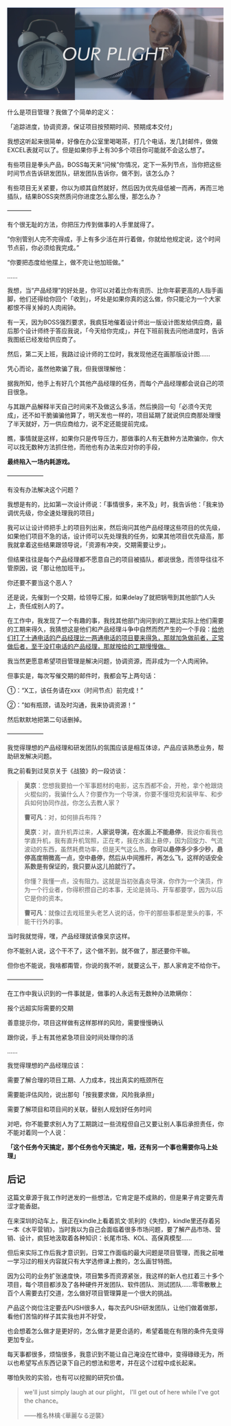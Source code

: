![【项目管理、人肉闹钟、欺与瞒】-封面](/Pictures/【项目管理、人肉闹钟、欺与瞒】-封面.png)

什么是项目管理？我做了个简单的定义：

「追踪进度，协调资源，保证项目按预期时间、预期成本交付」

我想这听起来很简单，好像在办公室里喝喝茶，打几个电话，发几封邮件，做做EXCEL表就可以了。但是如果你手上有30多个项目你可能就不会这么想了。

有些项目是拳头产品，BOSS每天来“问候”你情况，定下一系列节点，当你把这些时间节点告诉研发团队，研发团队告诉你，做不到，该怎么办？

有些项目无关紧要，你以为顺其自然就好，然后因为优先级低被一而再，再而三地插队，结果BOSS突然质问你进度怎么那么慢，那怎么办？

————

有个很无耻的方法，你把压力传到做事的人手里就得了。

”你别管别人完不完得成，手上有多少活在并行着做，你就给他规定说，这个时间节点前，你必须给我完成。”

“你要把态度给他摆上，做不完让他加班做。”

……

我想，当“产品经理”的好处是，你可以对着比你有资历、比你年薪更高的人指手画脚，他们还得给你回个「收到」，坏处是如果你真的这么做，你只能沦为一个大家都恨不得关掉的人肉闹钟。

有一天，因为BOSS强烈要求，我疯狂地催着设计师出一版设计图发给供应商，最后那个设计师终于答应我说，「今天给你完成」，并在下班前我去问他进度时，告诉我图纸已经发给供应商了。

然后，第二天上班，我路过设计师的工位时，我发现他还在画那版设计图……

凭心而论，虽然他欺骗了我，但我很理解他：

据我所知，他手上有好几个其他产品经理的任务，而每个产品经理都会说自己的项目很急。

与其跟产品解释半天自己时间来不及做这么多活，然后换回一句「必须今天完成」，还不如干脆骗骗他算了，明天发也一样的，项目延期了就说供应商那处理慢了半天就好，万一供应商给力，说不定还能提前完成。

瞧，事情就是这样，如果你只是传导压力，那做事的人有无数种方法欺骗你，你大可以找无数种方法抓住他，而他也有办法来应对你的手段，

**最终陷入一场内耗游戏。**

——————

有没有办法解决这个问题？

我想是有的，比如第一次设计师说：「事情很多，来不及」时，我告诉他：「我来协调优先级，你全速处理我的项目」

我可以让设计师把手上的项目列出来，然后询问其他产品经理这些项目的优先级，如果他们项目不急的话，设计师可以先处理我的任务，如果其他项目优先级高，那我就拿着这些结果跟领导说，「资源有冲突，交期需要让步」。

但结果往往是每个产品经理都不愿意自己的项目被插队，都说很急，而领导往往不管原因，说「那让他加班干」。

你还要不要当这个恶人？

还是说，先催到一个交期，给领导汇报，如果delay了就把锅甩到其他部门人头上，责任成别人的了。

在工作中，我发现了一个有趣的事，我找其他部门询问到的工期比实际上他们需要的工期来得久，我猜想这是他们和产品经理斗争中自然而然产生的一个手段：<u>给他们打了十通电话的产品经理比一两通电话的项目要来得急，那就加急做前者，正常做后者，至于没打电话的产品经理，那就按给的工期慢慢做。</u>

我当然更愿意希望项目管理是解决问题，协调资源，而非成为一个人肉闹钟。

但事实是，每次写催交期的邮件时，我都会写上两句话：

①：“X工，该任务请在xxx（时间节点）前完成！”

②：”如有瓶颈，请及时沟通，我来协调资源！“

然后默默地把第二句话删掉。

——————

我觉得理想的产品经理和研发团队的氛围应该是相互体谅，产品应该熟悉业务，帮助研发解决问题。

我之前看到过吴京关于《战狼》的一段访谈：

> **吴京**：您想我要拍一个军事题材的电影，这东西都不会，开枪，拿个枪跟烧火棍似的，我骗什么人？你要作为一个导演，你要不懂坦克和装甲车、和步兵如何协同作战，你怎么去教人家？
>
> **曹可凡**：对，如何排兵布阵？
>
> **吴京**：对，直升机弄过来，**人家说导演，在水面上不能悬停**，我说你看我也学直升机，我有直升机驾照，正在考，我在水面上悬停，因为回旋力、气流波动的东西，虽然耗费功率，但是天气这么热，**你可以悬停多少多少秒，悬停高度稍微高一点，空中悬停，然后从中间推杆，再怎么飞，这样的话安全系数是有保证的，我只要从这儿拍就行了。**
>
> 你懂？我懂一点，没有阻力。这就是当初张鑫炎导演，你作为一个演员，作为一个行业者，你得积攒自己的本事，无论是骑马、开车都要学，因为以后它是你的资本。
>
> **曹可凡**：就像过去戏班里头老艺人说的话，你干的那些事都是里头的事，不能干行外的事。
>
> 

当时我就觉得，嘿，产品经理就该像吴京这样。

你不能别人说，这个干不了，这个做不到，就不做了，那还要你干嘛。

但你也不能说，我啥都甭管，你说的我不听，就要这么干，那人家肯定不给你干。

——————

在工作中我认识到的一件事就是，做事的人永远有无数种办法欺瞒你：

报个远超实际需要的交期

善意提示你，项目这样做有这样那样的风险，需要慢慢确认

跟你说，手上有其他紧急项目没时间处理你的活

……

我觉得理想的产品经理应该：

需要了解合理的项目工期、人力成本，找出真实的瓶颈所在

需要能评估风险，说出那句「按我要求做，风险我承担」

需要了解项目和项目间的关联，替别人规划好任务时间

对吧，你不能要求别人为了工期跳过一些流程但自己又要让别人事后承担责任，你不能对着同一个人说：

**「这个任务今天搞定，那个任务也今天搞定，哦，还有另一个事也需要你马上处理」**



## 后记

这篇文章源于我工作时迸发的一些想法，它肯定是不成熟的，但是果子肯定要先青涩才能香甜。

在来深圳的动车上，我正在kindle上看着凯文·凯利的《失控》，kindle里还存着另一本《水平营销》，当时我以为自己会面临着很多市场问题，要了解产品市场、营销、设计，疯狂地汲取着各种知识：长尾市场、KOL、高保真模型……

但后来实际工作后我才意识到，日常工作面临的最大问题是项目管理，而我之前唯一学习过的相关内容就只有大学选修课上教的，怎么画甘特图。

因为公司的业务扩张速度快，项目繁多而资源紧张，我这样的新人也扛着三十多个项目，每个项目都涉及了各种硬件开发团队、软件团队、测试团队……零零散散上百个人需要去打交道，怎么做好项目管理算是一个很大的挑战。

产品这个岗位注定要去PUSH很多人，每次去PUSH研发团队，让他们做着做那，看他们苦恼的样子其实我也并不好受，

也会想着怎么做才是更好的，怎么做才是更合适的，希望着能在有限的条件先变得更加专业。

每天事都很多，烦恼很多，我意识到不能让自己淹没在忙碌中，变得碌碌无为，所以也希望写点东西记录下自己的想法和思考，并在这个过程中成长起来。

哪怕失败的实验，也有可以挖掘的研究价值。

> we'll just simply laugh at our plight，
> I'll get out of here while I've got the chance。 
>
> ——椎名林檎·《華麗なる逆襲》

